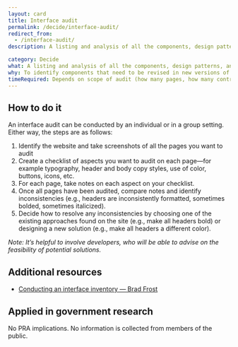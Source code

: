 ```yaml
---
layout: card
title: Interface audit
permalink: /decide/interface-audit/
redirect_from:
  - /interface-audit/
description: A listing and analysis of all the components, design patterns, and interface features of an existing website (including typography, color, graphics/illustration/icons)

category: Decide
what: A listing and analysis of all the components, design patterns, and interface features of an existing website (including typography, color, graphics/illustration/icons)
why: To identify components that need to be revised in new versions of a website to create consistency and fill gaps. Interface audits can also help you establish and document a design system for a website.
timeRequired: Depends on scope of audit (how many pages, how many contributors, etc)
---
```


## How to do it

An interface audit can be conducted by an individual or in a group setting. Either way, the steps are as follows:
1. Identify the website and take screenshots of all the pages you want to audit
1. Create a checklist of aspects you want to audit on each page—for example typography, header and body copy styles, use of color, buttons, icons, etc.
1. For each page, take notes on each aspect on your checklist.
1. Once all pages have been audited, compare notes and identify inconsistencies (e.g., headers are inconsistently formatted, sometimes bolded, sometimes italicized).
1. Decide how to resolve any inconsistencies by choosing one of the existing approaches found on the site (e.g., make all headers bold) or designing a new solution (e.g., make all headers a different color).

*Note: It’s helpful to involve developers, who will be able to advise on the feasibility of potential solutions.*




<section class="method--section method--section--additional-resources" markdown="1">

## Additional resources
- <a href="https://bradfrost.com/blog/post/conducting-an-interface-inventory/" class="usa-link">Conducting an interface inventory — Brad Frost</a>

</section>

<section class="method--section method--section--government-considerations" markdown="1" >

## Applied in government research

No PRA implications. No information is collected from members of the public.
</section>
